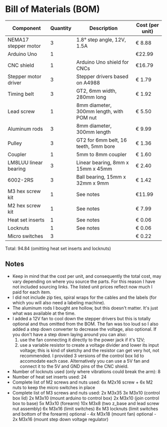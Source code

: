 # Bill of Materials (BOM)

| Component             | Quantity | Description                              | Cost (per unit) |
|-----------------------|----------|------------------------------------------|-----------------|
| NEMA17 stepper motor  | 3        | 1.8° step angle, 12V, 1.5A               | € 8.88          |
| Arduino Uno           | 1        |                                          | €22.99          |
| CNC shield            | 1        | Arduino Uno shield for CNCs              | €16.79          |
| Stepper motor driver  | 3        | Stepper drivers based on A4988           | € 1.79          |
| Timing belt           | 3        | GT2, 6mm width, 280mm long               | € 1.92          |
| Lead screw            | 1        | 8mm diameter, 300mm length, with POM nut | € 5.50          |
| Aluminum rods         | 3        | 8mm diameter, 300mm length               | € 9.99          |
| Pulley                | 3        | GT2 for 6mm belt, 16 teeth, 5mm bore     | € 1.36          |
| Coupler               | 1        | 5mm to 8mm coupler                       | € 1.60          |
| LM8LUU linear bearing | 3        | Linear bearing, 8mm x 15mm x 45mm        | € 2.40          |
| 6002-2RS              | 3        | Ball bearing, 15mm x 32mm x 9mm          | € 1.42          |
| M3 hex screw kit      | 1        | See notes                                | €11.99          |
| M2 hex screw kit      | 1        | See notes                                | € 7.99          |
| Heat set inserts      | 1        | See notes                                | € 0.06          |
| Locknuts              | 1        | See notes                                | € 0.06          |
| Micro switches        | 3        |                                          | € 0.22          |

Total: 94.84 (omitting heat set inserts and locknuts)

## Notes

- Keep in mind that the cost per unit, and consequently the total cost, may vary depending on where you source the parts. For this reason I have not included sourcing links. The listed unit prices reflect now much I paid for each item.
- I did not include zip ties, spiral wraps for the cables and the labels (for which you will also need a labeling machine).
- The aluminum rods I bought are hollow, but this doesn't matter. It's just what was available at the time.
- I added a 12V fan to cool down the stepper drivers but this is totally optional and thus omitted from the BOM. The fan was too loud so I also added a step down converter to decrease the voltage, also optional. If you don't have a step down laying around you can also:
    1. use the fan connecting it directly to the power jack if it's 12V;
    2. use a variable resistor to create a voltage divider and lower its input voltage; this is kind of sketchy and the resistor can get very hot, not recommended.
    I provided 3 versions of the control box lid to accomodate each case.
Alternatively you can use a 5V fan and connect it to the 5V and GND pins of the CNC shield.
- Number of locknuts used (only where vibrations could break the arm): 8
- Number of heat set inserts used: 24
- Complete list of M2 screws and nuts used: 6x M2x16 screw + 6x M2 nuts to keep the micro switches in place 
- Complete list of M3 screws and nuts used:
        2x M3x35
        3x M3x10 (control box lid)
        2x M3x10 (mount arduino to control box)
        2x M3x10 (join control box to base)
        5x M3x10 (forearm)
        10x M3x8 (two z_base and lead screw nut assembly)
        6x M3x16 (limit switches) 
        8x M3 locknuts (limit switches and bottom of the forearm)
        optional - 4x M3x18 (mount fan)
        optional - 2x M3x16 (mount step down voltage regulator)
